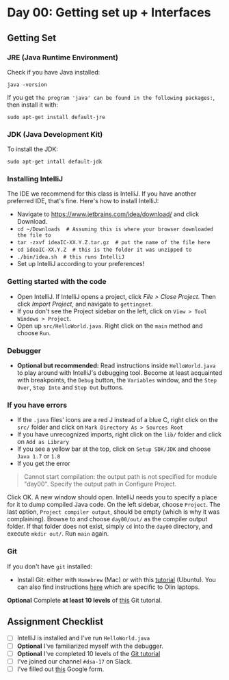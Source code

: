 # Day 00: Getting set up + Interfaces

## Getting Set

### JRE (Java Runtime Environment)
Check if you have Java installed:

`java -version`

If you get `The program 'java' can be found in the following packages:`, then
install it with:

`sudo apt-get install default-jre`

### JDK (Java Development Kit)

To install the JDK:

`sudo apt-get intall default-jdk`

### Installing IntelliJ

The IDE we recommend for this class is IntelliJ. If you have another preferred
IDE, that's fine. Here's how to install IntelliJ:

- Navigate to https://www.jetbrains.com/idea/download/ and click Download.
- `cd ~/Downloads  # Assuming this is where your browser downloaded the file to`
- `tar -zxvf ideaIC-XX.Y.Z.tar.gz  # put the name of the file here`
- `cd ideaIC-XX.Y.Z  # this is the folder it was unzipped to`
- `./bin/idea.sh  # this runs IntelliJ`
- Set up IntelliJ according to your preferences!

### Getting started with the code

- Open IntelliJ. If IntelliJ opens a project, click *File > Close Project*. Then click *Import Project*, and navigate to `gettingset`.
- If you don't see the Project sidebar on the left, click on `View > Tool Windows > Project`.
- Open up `src/HelloWorld.java`. Right click on the `main` method and choose `Run`.

### Debugger

- **Optional but recommended:** Read instructions inside `HelloWorld.java` to play around with IntelliJ's debugging tool. Become at least acquainted with breakpoints, the `Debug` button, the `Variables` window, and the `Step Over`, `Step Into` and `Step Out` buttons.

### If you have errors

- If the `.java` files' icons are a red J instead of a blue C, right click on the `src/` folder and click on `Mark Directory As > Sources Root`
- If you have unrecognized imports, right click on the `lib/` folder and click on `Add as Library`
- If you see a yellow bar at the top, click on `Setup SDK/JDK` and choose `Java 1.7` or `1.8`
- If you get the error

> Cannot start compilation: the output path is not specified for module "day00".
> Specify the output path in Configure Project.

Click OK. A new window should open. IntelliJ needs you to specify a place for it to dump compiled Java code. On the left sidebar, choose `Project`. The last option, `Project compiler output`, should be empty (which is why it was complaining). Browse to and choose `day00/out/` as the compiler output folder. If that folder does not exist, simply `cd` into the `day00` directory, and execute `mkdir out/`. Run `main` again.

### Git

If you don't have `git` installed:

- Install Git: either with `Homebrew` (Mac) or with this [tutorial](https://www.digitalocean.com/community/tutorials/how-to-install-git-on-ubuntu-14-04) (Ubuntu). You can also find instructions [here](https://gist.github.com/benkahle/892fdb2531c5f388296a) which are specific to Olin laptops.

**Optional** Complete **at least 10 levels** of [this](http://learngitbranching.js.org/) Git tutorial.

## Assignment Checklist

- [ ] IntelliJ is installed and I've run `HelloWorld.java`
- [ ] **Optional** I've familiarized myself with the debugger.
- [ ] **Optional** I've completed 10 levels of the [Git tutorial](http://learngitbranching.js.org/)
- [ ] I've joined our channel `#dsa-17` on Slack.
- [ ] I've filled out [this](https://goo.gl/forms/JZcEDseDYbJK1SEC2) Google form.
